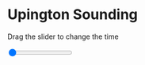 <h1>Upington Sounding</h1>
<p>Drag the slider to change the time</p>

<div class="slidecontainer">
<input oninput='setImage(this)' class="slider" type="range" min="0" max="6" value="0" step="1" />
<img id='img'/>
</div>

<script>
var img = document.getElementById('img');
var img_array = ['/assets/images/skwt/skd_upt_wrfout_d01_2020-06-02_12:00:00.png',
'/assets/images/skwt/skd_upt_wrfout_d01_2020-06-02_18:00:00.png',
'/assets/images/skwt/skd_upt_wrfout_d01_2020-06-03_00:00:00.png',
'/assets/images/skwt/skd_upt_wrfout_d01_2020-06-03_06:00:00.png',
'/assets/images/skwt/skd_upt_wrfout_d01_2020-06-03_12:00:00.png',
'/assets/images/skwt/skd_upt_wrfout_d01_2020-06-03_18:00:00.png',];
function setImage(obj)
{
        var value = obj.value;
        img.src = img_array[value];

}
</script>
